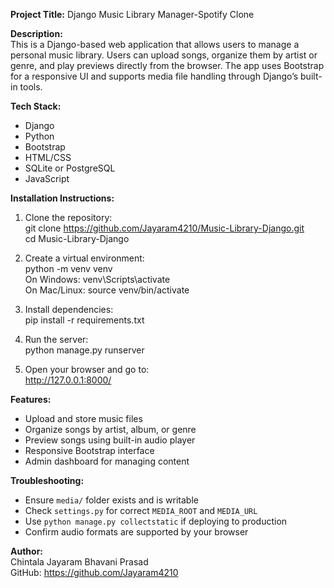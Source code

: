 **Project Title:**
Django Music Library Manager-Spotify Clone

**Description:**  
This is a Django-based web application that allows users to manage a personal music library. Users can upload songs, organize them by artist or genre, and play previews directly from the browser. The app uses Bootstrap for a responsive UI and supports media file handling through Django’s built-in tools.

**Tech Stack:**  
- Django  
- Python  
- Bootstrap  
- HTML/CSS  
- SQLite or PostgreSQL  
- JavaScript 

**Installation Instructions:**  
1. Clone the repository:  
   git clone https://github.com/Jayaram4210/Music-Library-Django.git  
   cd Music-Library-Django

2. Create a virtual environment:  
   python -m venv venv  
   On Windows: venv\Scripts\activate  
   On Mac/Linux: source venv/bin/activate

3. Install dependencies:  
   pip install -r requirements.txt

4. Run the server:  
   python manage.py runserver

5. Open your browser and go to:  
   http://127.0.0.1:8000/

**Features:**  
- Upload and store music files  
- Organize songs by artist, album, or genre  
- Preview songs using built-in audio player  
- Responsive Bootstrap interface  
- Admin dashboard for managing content

**Troubleshooting:**  
- Ensure `media/` folder exists and is writable  
- Check `settings.py` for correct `MEDIA_ROOT` and `MEDIA_URL`  
- Use `python manage.py collectstatic` if deploying to production  
- Confirm audio formats are supported by your browser

**Author:**  
Chintala Jayaram Bhavani Prasad  
GitHub: https://github.com/Jayaram4210



